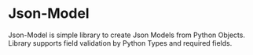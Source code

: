 # Json-Model

Json-Model is simple library to create Json Models from Python Objects. Library supports field validation by Python Types and required fields.
